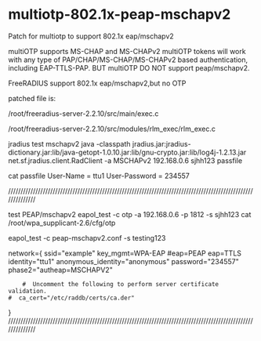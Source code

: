 # multiotp-802.1x-peap-mschapv2
Patch for multiotp to support 802.1x eap/mschapv2

multiOTP supports MS-CHAP and MS-CHAPv2
multiOTP tokens will work with any type of PAP/CHAP/MS-CHAP/MS-CHAPv2 based authentication, including EAP-TTLS-PAP. 
BUT multiOTP DO NOT support peap/mschapv2.

FreeRADIUS support 802.1x eap/mschapv2,but no OTP

patched file is:

/root/freeradius-server-2.2.10/src/main/exec.c

/root/freeradius-server-2.2.10/src/modules/rlm_exec/rlm_exec.c

jradius test mschapv2
java -classpath jradius.jar:jradius-dictionary.jar:lib/java-getopt-1.0.10.jar:lib/gnu-crypto.jar:lib/log4j-1.2.13.jar 
    net.sf.jradius.client.RadClient -a MSCHAPv2 192.168.0.6  sjhh123 passfile
	
cat passfile
User-Name = ttu1
User-Password = 234557

//////////////////////////////////////////////////////////////////////////////////////////////////////////////

test PEAP/mschapv2
eapol_test -c otp -a 192.168.0.6 -p 1812 -s sjhh123
 cat /root/wpa_supplicant-2.6/cfg/otp

   eapol_test -c peap-mschapv2.conf -s testing123

network={
        ssid="example"
        key_mgmt=WPA-EAP
        #eap=PEAP
        eap=TTLS
        identity="ttu1"
        anonymous_identity="anonymous"
        password="234557"
        phase2="autheap=MSCHAPV2"

        #  Uncomment the following to perform server certificate validation.
	#  ca_cert="/etc/raddb/certs/ca.der"
}
//////////////////////////////////////////////////////////////////////////////////////////////////////////////
